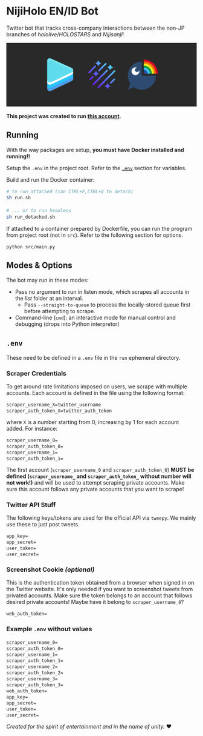 # NijiHolo EN/ID Bot
Twitter bot that tracks cross-company interactions between the non-JP branches of *hololive*/*HOLOSTARS* and *Nijisanji*!

![The project banner](images/banner.png)

**This project was created to run [this account](https://twitter.com/NijiHolo_EN_ID).**

## Running
With the way packages are setup, **you must have Docker installed and running!!**

Setup the `.env` in the project root. Refer to the [`.env`](#env) section for variables.

Build and run the Docker container:
```bash
# to run attached (can CTRL+P,CTRL+Q to detach)
sh run.sh

# ... or to run headless
sh run_detached.sh
```

If attached to a container prepared by Dockerfile, you can run the program from project root (not in `src`). Refer to the following section for options.
```
python src/main.py
```

## Modes & Options
The bot may run in these modes:
* Pass no argument to run in listen mode, which scrapes all accounts in the *list* folder at an interval.
   * Pass `--straight-to-queue` to process the locally-stored queue first before attempting to scrape.
* Command-line (`cmd`): an interactive mode for manual control and debugging (drops into Python interpretor)

## `.env`
These need to be defined in a `.env` file in the `run` ephemeral directory.

### Scraper Credentials
To get around rate limitations imposed on users, we scrape with multiple accounts. Each account is defined in the file using the following format:
```
scraper_username_X=twitter_username
scraper_auth_token_X=twitter_auth_token
```
where `X` is a number starting from 0, increasing by 1 for each account added. For instance:
```
scraper_username_0=
scraper_auth_token_0=
scraper_username_1=
scraper_auth_token_1=
```
The first account (`scraper_username_0` and `scraper_auth_token_0`) **MUST be defined (`scraper_username_` and `scraper_auth_token_` without number will not work!)**  and will be used to attempt scraping private accounts. Make sure this account follows any private accounts that you want to scrape!
### Twitter API Stuff
The following keys/tokens are used for the official API via `tweepy`. We mainly use these to just post tweets.
```
app_key=
app_secret=
user_token=
user_secret=
```
### Screenshot Cookie *(optional)*
This is the authentication token obtained from a browser when signed in on the Twitter website. It's only needed if you want to screenshot tweets from privated accounts. Make sure the token belongs to an account that follows desired private accounts! Maybe have it belong to `scraper_username_0`?
```
web_auth_token=
```
### Example `.env` without values
```
scraper_username_0=
scraper_auth_token_0=
scraper_username_1=
scraper_auth_token_1=
scraper_username_2=
scraper_auth_token_2=
scraper_username_3=
scraper_auth_token_3=
web_auth_token=
app_key=
app_secret=
user_token=
user_secret=
```

*Created for the spirit of entertainment and in the name of unity.* ❤
